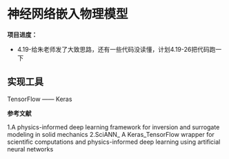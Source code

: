 # 神经网络嵌入物理模型



**项目进度：**
- 4.19-给朱老师发了大致思路，还有一些代码没读懂，计划4.19-26把代码跑一下





## 实现工具

TensorFlow —— Keras
















**参考文献**

1.A physics-informed deep learning framework for inversion and surrogate modeling in solid mechanics
2.SciANN_ A Keras_TensorFlow wrapper for scientific computations and physics-informed deep learning using artificial neural networks